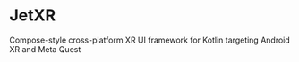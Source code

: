 # JetXR
Compose-style cross-platform XR UI framework for Kotlin targeting Android XR and Meta Quest
